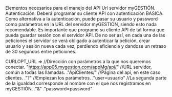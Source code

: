 Elementos necesarios para el manejo del API
Url servidor myGESTIÓN. 
Autenticación. Deberá programar su cliente API con autenticación BASICA.
Como alternativa a la autenticación, puede pasar su usuario y password como parámetros en la URL del servidor myGESTIÓN, siendo esto nada recomendable.
Es importante que programe su cliente API de tal forma que pueda guardar sesión con el servidor API. De no ser así, en cada una de las peticiones el servidor se verá obligado a autenticar la petición, crear usuario y sesión nueva cada vez, perdiendo eficiencia y dandose un retraso de 30 segundos entre peticiones.


CURLOPT_URL => 									//Dirección con parámetros a la que nos queremos conectar.
    "https://app05.mygestion.com/appMg/api/"	//URL servidor, común a todas las llamadas.
    ."ApiClientes/"								//Página del api, en este caso clientes.
    ."?"										//Empiezan los parámetros.
    ."user=usuario"								//La segunda parte de la igualdad corresponde al nombre con el que nos registramos en myGESTIÓN.
    ."&"
    ."password=password"	